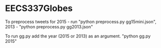 # EECS337Globes

To preprocess tweets for 2015 - run "python preprocess.py gg15mini.json", 2013 - "python preprocess.py gg2013.json"

To run gg.py add the year (2015 or 2013) as an argument. "python gg.py 2015"